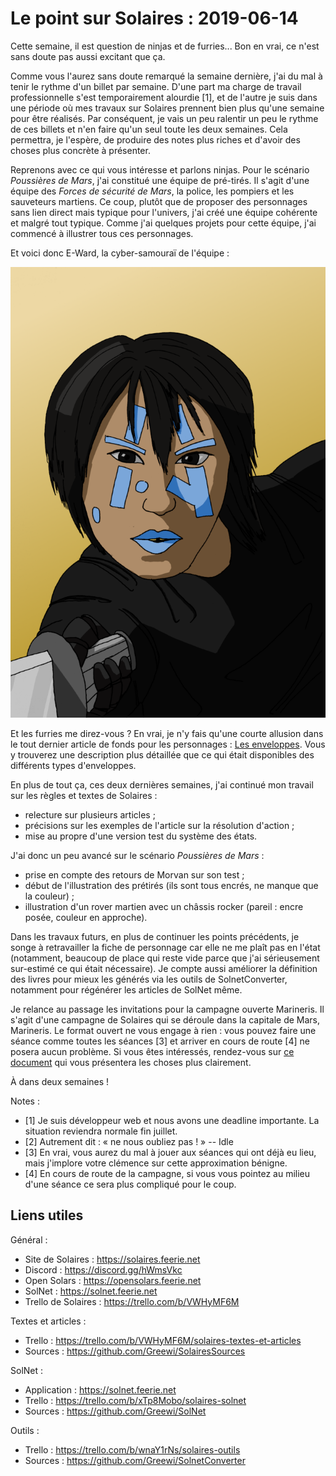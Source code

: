 # Le point sur Solaires : 2019-06-14

Cette semaine, il est question de ninjas et de furries... Bon en vrai, ce n'est sans doute pas aussi excitant que ça.

Comme vous l'aurez sans doute remarqué la semaine dernière, j'ai du mal à tenir le rythme d'un billet par semaine. D'une part ma charge de travail professionnelle s'est temporairement alourdie [1], et de l'autre je suis dans une période où mes travaux sur Solaires prennent bien plus qu'une semaine pour être réalisés. Par conséquent, je vais un peu ralentir un peu le rythme de ces billets et n'en faire qu'un seul toute les deux semaines. Cela permettra, je l'espère, de produire des notes plus riches et d'avoir des choses plus concrète à présenter.

Reprenons avec ce qui vous intéresse et parlons ninjas. Pour le scénario *Poussières de Mars*, j'ai constitué une équipe de pré-tirés. Il s'agit d'une équipe des *Forces de sécurité de Mars*, la police, les pompiers et les sauveteurs martiens. Ce coup, plutôt que de proposer des personnages sans lien direct mais typique pour l'univers, j'ai créé une équipe cohérente et malgré tout typique. Comme j'ai quelques projets pour cette équipe, j'ai commencé à illustrer tous ces personnages.

Et voici donc E-Ward, la cyber-samouraï de l'équipe :

![Illustration d'E-Ward, la cyber-samouraï de l'équipe des Forces de sécurité de Mars](illustrations/dessin_eward.png)

Et les furries me direz-vous ? En vrai, je n'y fais qu'une courte allusion dans le tout dernier article de fonds pour les personnages : [Les enveloppes](https://github.com/Greewi/SolairesSources/blob/master/Encyclop%C3%A9die/2%20-%20Les%20personnages/Enveloppes.md). Vous y trouverez une description plus détaillée que ce qui était disponibles des différents types d'enveloppes.

En plus de tout ça, ces deux dernières semaines, j'ai continué mon travail sur les règles et textes de Solaires : 
* relecture sur plusieurs articles ;
* précisions sur les exemples de l'article sur la résolution d'action ;
* mise au propre d'une version test du système des états.

J'ai donc un peu avancé sur le scénario *Poussières de Mars* :
* prise en compte des retours de Morvan sur son test ;
* début de l'illustration des prétirés (ils sont tous encrés, ne manque que la couleur) ;
* illustration d'un rover martien avec un châssis rocker (pareil : encre posée, couleur en approche).

Dans les travaux futurs, en plus de continuer les points précédents, je songe à retravailler la fiche de personnage car elle ne me plaît pas en l'état (notamment, beaucoup de place qui reste vide parce que j'ai sérieusement sur-estimé ce qui était nécessaire). Je compte aussi améliorer la définition des livres pour mieux les générés via les outils de SolnetConverter, notamment pour régénérer les articles de SolNet même.

Je relance au passage les invitations pour la campagne ouverte Marineris. Il s'agit d'une campagne de Solaires qui se déroule dans la capitale de Mars, Marineris. Le format ouvert ne vous engage à rien : vous pouvez faire une séance comme toutes les séances [3] et arriver en cours de route [4] ne posera aucun problème. Si vous êtes intéressés, rendez-vous sur [ce document](https://docs.google.com/document/d/1vnsapenEDSqdpRJRKmXiES6kOI89jvOOFIkjPeHsg5M/edit?usp=sharing) qui vous présentera les choses plus clairement.

À dans deux semaines !

Notes :
* [1] Je suis développeur web et nous avons une deadline importante. La situation reviendra normale fin juillet.
* [2] Autrement dit : « ne nous oubliez pas ! » -- Idle
* [3] En vrai, vous aurez du mal à jouer aux séances qui ont déjà eu lieu, mais j'implore votre clémence sur cette approximation bénigne.
* [4] En cours de route de la campagne, si vous vous pointez au milieu d'une séance ce sera plus compliqué pour le coup.

## Liens utiles

Général :
* Site de Solaires : https://solaires.feerie.net
* Discord : https://discord.gg/hWmsVkc
* Open Solars : https://opensolars.feerie.net
* SolNet : https://solnet.feerie.net
* Trello de Solaires : https://trello.com/b/VWHyMF6M

Textes et articles :
* Trello : https://trello.com/b/VWHyMF6M/solaires-textes-et-articles
* Sources : https://github.com/Greewi/SolairesSources

SolNet :
* Application : https://solnet.feerie.net
* Trello : https://trello.com/b/xTp8Mobo/solaires-solnet
* Sources : https://github.com/Greewi/SolNet

Outils :
* Trello : https://trello.com/b/wnaY1rNs/solaires-outils
* Sources : https://github.com/Greewi/SolnetConverter
